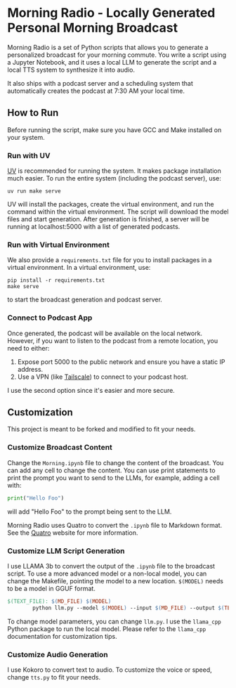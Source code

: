 # Morning Radio - Locally Generated Personal Morning Broadcast

Morning Radio is a set of Python scripts that allows you to generate a personalized broadcast for your morning commute. You write a script using a Jupyter Notebook, and it uses a local LLM to generate the script and a local TTS system to synthesize it into audio.

It also ships with a podcast server and a scheduling system that automatically creates the podcast at 7:30 AM your local time.

## How to Run

Before running the script, make sure you have GCC and Make installed on your system.

### Run with UV

[UV](https://github.com/astral-sh/uv) is recommended for running the system. It makes package installation much easier. To run the entire system (including the podcast server), use:

```
uv run make serve
```

UV will install the packages, create the virtual environment, and run the command within the virtual environment. The script will download the model files and start generation. After generation is finished, a server will be running at localhost:5000 with a list of generated podcasts.

### Run with Virtual Environment

We also provide a `requirements.txt` file for you to install packages in a virtual environment. In a virtual environment, use:

```
pip install -r requirements.txt
make serve
```

to start the broadcast generation and podcast server.

### Connect to Podcast App

Once generated, the podcast will be available on the local network. However, if you want to listen to the podcast from a remote location, you need to either:

1. Expose port 5000 to the public network and ensure you have a static IP address.
2. Use a VPN (like [Tailscale](https://tailscale.com/)) to connect to your podcast host.

I use the second option since it's easier and more secure.


## Customization

This project is meant to be forked and modified to fit your needs.

### Customize Broadcast Content

Change the `Morning.ipynb` file to change the content of the broadcast. You can add any cell to change the content. You can use print statements to print the prompt you want to send to the LLMs, for example, adding a cell with:

```python
print("Hello Foo")
```

will add "Hello Foo" to the prompt being sent to the LLM.

Morning Radio uses Quatro to convert the `.ipynb` file to Markdown format. See the [Quatro](https://quarto.org/) website for more information.

### Customize LLM Script Generation

I use LLAMA 3b to convert the output of the `.ipynb` file to the broadcast script. To use a more advanced model or a non-local model, you can change the Makefile, pointing the model to a new location. `$(MODEL)` needs to be a model in GGUF format.

```makefile
$(TEXT_FILE): $(MD_FILE) $(MODEL)
        python llm.py --model $(MODEL) --input $(MD_FILE) --output $(TEXT_FILE)
```

To change model parameters, you can change `llm.py`. I use the `llama_cpp` Python package to run the local model. Please refer to the `llama_cpp` documentation for customization tips.

### Customize Audio Generation

I use Kokoro to convert text to audio. To customize the voice or speed, change `tts.py` to fit your needs.
